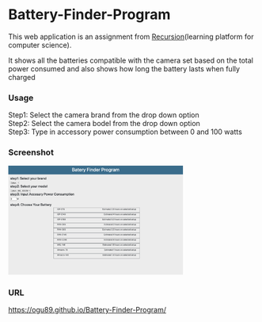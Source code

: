 # Battery-Finder-Program

This web application is an assignment from <a href="https://recursionist.io/">Recursion</a>(learning platform for computer science).

It shows all the batteries compatible with the camera set based on the total power consumed and also shows how long the battery lasts when fully charged

### Usage
Step1: Select the camera brand from the drop down option<br>
Step2: Select the camera bodel from the drop down option<br>
Step3: Type in accessory power consumption between 0 and 100 watts

### Screenshot
<img alt="1 screenshot" src="screenshots/Battery.jpg" width=70%>

### URL
<a href="https://ogu89.github.io/Battery-Finder-Program/">https://ogu89.github.io/Battery-Finder-Program/</a>

